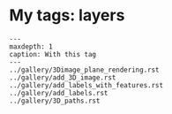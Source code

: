 # My tags: layers

```{toctree}
---
maxdepth: 1
caption: With this tag
---
../gallery/3Dimage_plane_rendering.rst
../gallery/add_3D_image.rst
../gallery/add_labels_with_features.rst
../gallery/add_labels.rst
../gallery/3D_paths.rst
```
